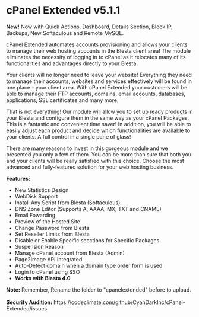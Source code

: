 # cPanel Extended v5.1.1

<b>New!</b> Now with Quick Actions, Dashboard, Details Section, Block IP, Backups, New Softaculous and Remote MySQL.

cPanel Extended automates accounts provisioning and allows your clients to manage their web hosting accounts in the Blesta client area! The module eliminates the necessity of logging in to cPanel as it relocates many of its functionalities and advantages directly to your Blesta.

Your clients will no longer need to leave your website! Everything they need to manage their accounts, websites and services effectively will be found in one place - your client area. With cPanel Extended your customers will be able to manage their FTP accounts, domains, email accounts, databases, applications, SSL certificates and many more.

That is not everything! Our module will allow you to set up ready products in your Blesta and configure them in the same way as your cPanel Packages. This is a fantastic and convenient time saver! In addition, you will be able to easily adjust each product and decide which functionalities are available to your clients. A full control in a single pane of glass!

There are many reasons to invest in this gorgeous module and we presented you only a few of them. You can be more than sure that both you and your clients will be really satisfied with this choice. Choose the most advanced and fully-featured solution for your web hosting business.

<b>Features:</b>
<ul>
<li>New Statistics Design</li>
<li>WebDisk Support</li>
<li>Install Any Script from Blesta (Softaculous)</li>
<li>DNS Zone Editor (Supports A, AAAA, MX, TXT and CNAME)</li>
<li>Email Fowarding</li>
<li>Preview of the Hosted Site</li>
<li>Change Password from Blesta</li>
<li>Set Reseller Limits from Blesta</li>
<li>Disable or Enable Specific secctions for Specific Packages</li>
<li>Suspension Reason</li>
<li>Manage cPanel account from Blesta (Admin)</li>
<li>Page2Image API Integrated</li>
<li>Auto-Detect domain when a domain type order form is used</li>
<li>Login to cPanel using SSO</li>
<li><b>Works with Blesta 4.0</b></li>
</ul>
<b>Note:</b> Remember, Rename the folder to "cpanelextended" before to upload.<br><br>
<b>Security Audition:</b> https://codeclimate.com/github/CyanDarkInc/cPanel-Extended/issues